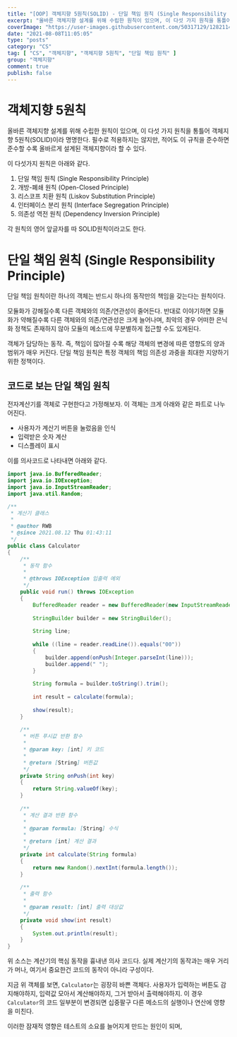 ```yaml
---
title: "[OOP] 객체지향 5원칙(SOLID) - 단일 책임 원칙 (Single Responsibility Principle)"
excerpt: "올바른 객체지향 설계를 위해 수립한 원칙이 있으며, 이 다섯 가지 원칙을 통틀어 객체지향 5원칙(SOLID)이라 명명한다. 필수로 적용하지는 않지만, 적어도 이 규칙을 준수하면 준수할 수록 올바르게 설계된 객체지향이라 할 수 있다. 이 다섯가지 원칙은 아래와 같다."
coverImage: "https://user-images.githubusercontent.com/50317129/128211434-7c28e08b-c867-4b08-98c0-bcf94f0e54b3.png"
date: "2021-08-08T11:05:05"
type: "posts"
category: "CS"
tag: [ "CS", "객체지향", "객체지향 5원칙", "단일 책임 원칙" ]
group: "객체지향"
comment: true
publish: false
---
```


# 객체지향 5원칙

올바른 객체지향 설계를 위해 수립한 원칙이 있으며, 이 다섯 가지 원칙을 통틀어 <span class="amber-600">객체지향 5원칙</span>(SOLID)이라 명명한다. 필수로 적용하지는 않지만, 적어도 이 규칙을 준수하면 준수할 수록 올바르게 설계된 객체지향이라 할 수 있다.

이 다섯가지 원칙은 아래와 같다.

1. 단일 책임 원칙 (Single Responsibility Principle)
2. 개방-폐쇄 원칙 (Open-Closed Principle)
3. 리스코프 치환 원칙 (Liskov Substitution Principle)
4. 인터페이스 분리 원칙 (Interface Segregation Principle)
5. 의존성 역전 원칙 (Dependency Inversion Principle)

각 원칙의 영어 앞글자를 따 <span class="primary">SOLID</span>원칙이라고도 한다.

# 단일 책임 원칙 (Single Responsibility Principle)

<span class="orange-400">단일 책임 원칙</span>이란 <span class="orange-400">하나의 객체는 반드시 하나의 동작만의 책임을 갖는다</span>는 원칙이다.

모듈화가 강해질수록 다른 객체와의 의존/연관성이 줄어든다. 반대로 이야기하면 모듈화가 약해질수록 다른 객체와의 의존/연관성은 크게 늘어나며, 최악의 경우 어떠한 은닉화 정책도 존재하지 않아 모듈의 메소드에 무분별하게 접근할 수도 있게된다.

객체가 담당하는 동작. 즉, 책임이 많아질 수록 해당 객체의 변경에 따른 영향도의 양과 범위가 매우 커진다. 단일 책임 원칙은 특정 객체의 책임 의존성 과중을 최대한 지양하기 위한 정책이다.

## 코드로 보는 단일 책임 원칙

전자계산기를 객체로 구현한다고 가정해보자. 이 객체는 크게 아래와 같은 파트로 나누어진다.

* 사용자가 계산기 버튼을 눌렀음을 인식
* 입력받은 숫자 계산
* 디스플레이 표시

이를 의사코드로 나타내면 아래와 같다.

``` java
import java.io.BufferedReader;
import java.io.IOException;
import java.io.InputStreamReader;
import java.util.Random;

/**
 * 계산기 클래스
 *
 * @author RWB
 * @since 2021.08.12 Thu 01:43:11
 */
public class Calculator
{
	/**
	 * 동작 함수
	 *
	 * @throws IOException 입출력 예외
	 */
	public void run() throws IOException
	{
		BufferedReader reader = new BufferedReader(new InputStreamReader(System.in));
		
		StringBuilder builder = new StringBuilder();
		
		String line;
		
		while ((line = reader.readLine()).equals("00"))
		{
			builder.append(onPush(Integer.parseInt(line)));
			builder.append(" ");
		}
		
		String formula = builder.toString().trim();
		
		int result = calculate(formula);
		
		show(result);
	}
	
	/**
	 * 버튼 푸시값 반환 함수
	 *
	 * @param key: [int] 키 코드
	 *
	 * @return [String] 버튼값
	 */
	private String onPush(int key)
	{
		return String.valueOf(key);
	}
	
	/**
	 * 계산 결과 반환 함수
	 *
	 * @param formula: [String] 수식
	 *
	 * @return [int] 계산 결과
	 */
	private int calculate(String formula)
	{
		return new Random().nextInt(formula.length());
	}
	
	/**
	 * 출력 함수
	 *
	 * @param result: [int] 출력 대상값
	 */
	private void show(int result)
	{
		System.out.println(result);
	}
}
```

위 소스는 계산기의 핵심 동작을 흉내낸 의사 코드다. 실제 계산기의 동작과는 매우 거리가 머나, 여기서 중요한건 코드의 동작이 아니라 구성이다.

지금 위 객체를 보면, `Calculator`는 굉장히 바쁜 객체다. 사용자가 입력하는 버튼도 감지해야하지, 입력값 모아서 계산해야하지, 그거 받아서 출력해야하지. 이 경우 `Calculator`의 코드 일부분이 변경되면 십중팔구 다른 메소드의 실행이나 연산에 영향을 미친다.

이러한 잠재적 영향은 테스트의 소요를 늘어지게 만드는 원인이 되며,